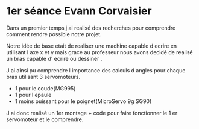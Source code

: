 <h1> 1er séance Evann Corvaisier</h1>
<p>Dans un premier temps j ai realisé des recherches pour comprendre comment rendre possible notre projet.</p>
<p>Notre idée de base etait de realiser une machine capable d ecrire en utilisant l axe x et y mais grace au professeur nous avons decidé de realisé un bras capable d' ecrire ou dessiner .</p>
<p>J ai ainsi pu comprendre l importance des calculs d angles pour chaque bras utilisant 3 servomoteurs.</p>
<ul><li>1 pour le coude(MG995)</li> <li>1 pour l epaule </li><li>1 moins puissant pour le poignet(MicroServo 9g SG90)</li></ul>

J ai donc realisé un 1er montage + code pour faire fonctionner le 1 er servomoteur et le comprendre.

